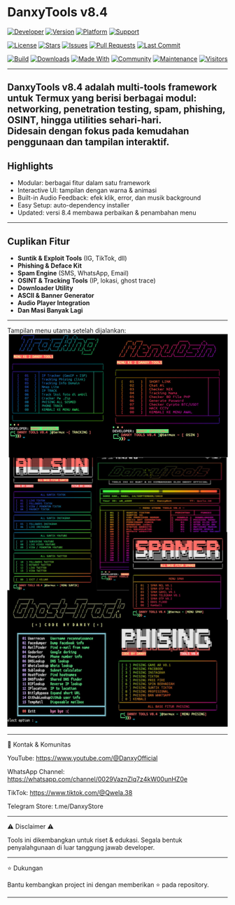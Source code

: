 # DanxyTools v8.4  

[![Developer](https://img.shields.io/badge/Developer-DanxyOfficial-black?style=for-the-badge&logo=github)](https://www.youtube.com/@DanxyOfficial)
[![Version](https://img.shields.io/badge/Version-8.4-blue?style=for-the-badge&logo=linux)]()
[![Platform](https://img.shields.io/badge/Platform-Termux-green?style=for-the-badge&logo=android)]()
[![Support](https://img.shields.io/badge/Support-WhatsApp-grey?style=for-the-badge&logo=whatsapp)](https://whatsapp.com/channel/0029VaznZlq7z4kW00unHZ0e)

[![License](https://img.shields.io/github/license/NgakuNgakuDevTapiScRecodePunyaGw/Danxy?style=for-the-badge&logo=opensourceinitiative&logoColor=white)]()
[![Stars](https://img.shields.io/github/stars/NgakuNgakuDevTapiScRecodePunyaGw/Danxy?style=for-the-badge&logo=github)]()
[![Issues](https://img.shields.io/github/issues/NgakuNgakuDevTapiScRecodePunyaGw/Danxy?style=for-the-badge&logo=gitbook)]()
[![Pull Requests](https://img.shields.io/github/issues-pr/NgakuNgakuDevTapiScRecodePunyaGw/Danxy?style=for-the-badge&logo=githubactions&logoColor=white)]()
[![Last Commit](https://img.shields.io/github/last-commit/NgakuNgakuDevTapiScRecodePunyaGw/Danxy?style=for-the-badge&logo=git)]()

[![Build](https://img.shields.io/badge/Build-Passing-brightgreen?style=for-the-badge&logo=githubactions)]()
[![Downloads](https://img.shields.io/badge/Downloads-1k%2B-orange?style=for-the-badge&logo=github)]()
[![Made With](https://img.shields.io/badge/Made%20With-Bash%20%7C%20Termux%20%7C%20Linux-darkblue?style=for-the-badge&logo=gnu-bash&logoColor=white)]()
[![Community](https://img.shields.io/badge/Community-Telegram-blue?style=for-the-badge&logo=telegram)](https://t.me/DanxyStore)
[![Maintenance](https://img.shields.io/badge/Maintained-Yes-green?style=for-the-badge&logo=github)]()
[![Visitors](https://komarev.com/ghpvc/?username=NgakuNgakuDevTapiScRecodePunyaGw&style=for-the-badge&color=blue)]()

---
**DanxyTools v8.4** adalah **multi-tools framework untuk Termux** yang berisi berbagai modul:  
networking, penetration testing, spam, phishing, OSINT, hingga utilities sehari-hari.  
Didesain dengan fokus pada **kemudahan penggunaan** dan **tampilan interaktif**.  
---
## Highlights
- Modular: berbagai fitur dalam satu framework
- Interactive UI: tampilan dengan warna & animasi
- Built-in Audio Feedback: efek klik, error, dan musik background
- Easy Setup: auto-dependency installer
- Updated: versi 8.4 membawa perbaikan & penambahan menu
---

## Cuplikan Fitur
- **Suntik & Exploit Tools** (IG, TikTok, dll)  
- **Phishing & Deface Kit**  
- **Spam Engine** (SMS, WhatsApp, Email)  
- **OSINT & Tracking Tools** (IP, lokasi, ghost trace)  
- **Downloader Utility**  
- **ASCII & Banner Generator**  
- **Audio Player Integration** 
- **Dan Masi Banyak Lagi** 

---

Tampilan menu utama setelah dijalankan:
![DanxyTools v8.4](https://raw.githubusercontent.com/NgakuNgakuDevTapiScRecodePunyaGw/Danxy/main/DanxyToolsV84.png)

---

📡 Kontak & Komunitas

YouTube: https://www.youtube.com/@DanxyOfficial

WhatsApp Channel: https://whatsapp.com/channel/0029VaznZlq7z4kW00unHZ0e

TikTok: https://www.tiktok.com/@Qwela.38

Telegram Store: t.me/DanxyStore



---

⚠️ Disclaimer ⚠️

Tools ini dikembangkan untuk riset & edukasi.
Segala bentuk penyalahgunaan di luar tanggung jawab developer.


---

⭐ Dukungan

Bantu kembangkan project ini dengan memberikan ⭐ pada repository.


---

